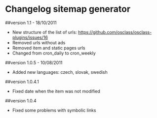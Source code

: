 Changelog sitemap generator
===========================

##version 1.1 - 18/10/2011

* New structure of the list of urls: https://github.com/osclass/osclass-plugins/issues/16
* Removed urls without ads
* Removed item and static pages urls
* Changed from cron_daily to cron_weekly

##version 1.0.5 - 10/08/2011

* Added new languages: czech, slovak, swedish

##version 1.0.4.1

* Fixed date when the item was not modified

##version 1.0.4

* Fixed some problems with symbolic links
